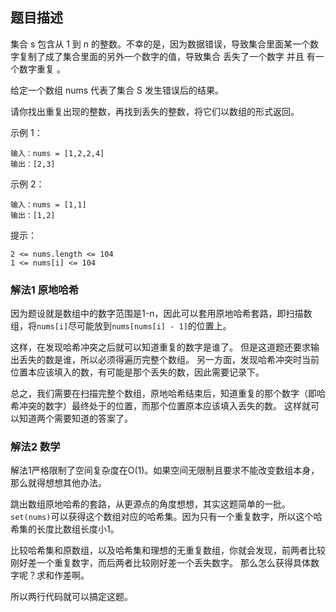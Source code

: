## 题目描述
集合 s 包含从 1 到 n 的整数。不幸的是，因为数据错误，导致集合里面某一个数字复制了成了集合里面的另外一个数字的值，导致集合 丢失了一个数字 并且 有一个数字重复 。

给定一个数组 nums 代表了集合 S 发生错误后的结果。

请你找出重复出现的整数，再找到丢失的整数，将它们以数组的形式返回。

示例 1：
```
输入：nums = [1,2,2,4]
输出：[2,3]
```
示例 2：
```
输入：nums = [1,1]
输出：[1,2]
```

提示：
```
2 <= nums.length <= 104
1 <= nums[i] <= 104
```

### 解法1 原地哈希
因为题设就是数组中的数字范围是1-n，因此可以套用原地哈希套路，即扫描数组，将`nums[i]`尽可能放到`nums[nums[i] - 1]`的位置上。

这样，在发现哈希冲突之后就可以知道重复的数字是谁了。
但是这道题还要求输出丢失的数是谁，所以必须得遍历完整个数组。
另一方面，发现哈希冲突时当前位置本应该填入的数，有可能是那个丢失的数，因此需要记录下。

总之，我们需要在扫描完整个数组，原地哈希结束后，知道重复的那个数字（即哈希冲突的数字）最终处于的位置，而那个位置原本应该填入丢失的数。
这样就可以知道两个需要知道的答案了。

### 解法2 数学
解法1严格限制了空间复杂度在O(1)。如果空间无限制且要求不能改变数组本身，那么就得想想其他办法。

跳出数组原地哈希的套路，从更源点的角度想想，其实这题简单的一批。
`set(nums)`可以获得这个数组对应的哈希集。因为只有一个重复数字，所以这个哈希集的长度比数组长度小1。

比较哈希集和原数组，以及哈希集和理想的无重复数组，你就会发现，前两者比较刚好差一个重复数字，而后两者比较刚好差一个丢失数字。
那么怎么获得具体数字呢？求和作差啊。

所以两行代码就可以搞定这题。
